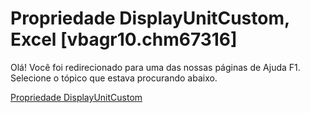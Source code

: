 
# Propriedade DisplayUnitCustom, Excel [vbagr10.chm67316]

Olá! Você foi redirecionado para uma das nossas páginas de Ajuda F1. Selecione o tópico que estava procurando abaixo.

[Propriedade DisplayUnitCustom](http://msdn.microsoft.com/library/18e2e0ae-13a9-3e45-6c93-90946ad98ebc%28Office.15%29.aspx)
